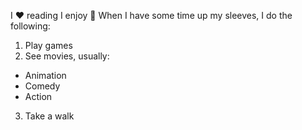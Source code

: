 I ❤️ reading
I enjoy 🙏 
When I have some time up my sleeves, I do the following:
1. Play games
2. See movies, usually:
  * Animation
  * Comedy
  * Action
3. Take a walk
